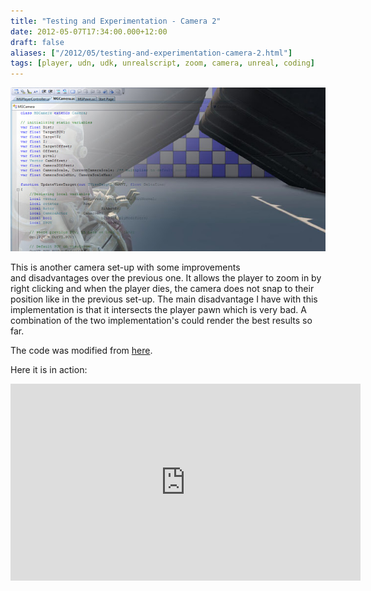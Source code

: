 ```yaml
---
title: "Testing and Experimentation - Camera 2"
date: 2012-05-07T17:34:00.000+12:00
draft: false
aliases: ["/2012/05/testing-and-experimentation-camera-2.html"]
tags: [player, udn, udk, unrealscript, zoom, camera, unreal, coding]
---
```


![](3rdpersonCam2.jpg)

This is another camera set-up with some improvements and disadvantages over the previous one. It allows the player to zoom in by right clicking and when the player dies, the camera does not snap to their position like in the previous set-up. The main disadvantage I have with this implementation is that it intersects the player pawn which is very bad. A combination of the two implementation's could render the best results so far.

The code was modified from [here](https://romerounrealscript.blogspot.co.nz/2012/01/camera-class-unrealscript.html).

Here it is in action:

<iframe width="560" height="315" src="https://www.youtube.com/embed/VqC1iEK0hAU" frameborder="0" allow="accelerometer; autoplay; encrypted-media; gyroscope; picture-in-picture" allowfullscreen></iframe>
